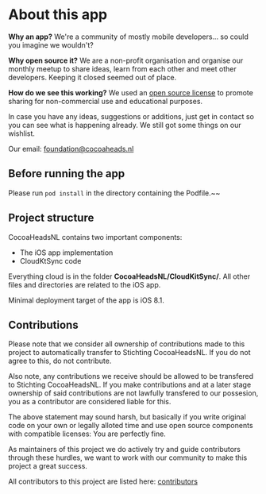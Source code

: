 # About this app

**Why an app?** We're a community of mostly mobile developers... so could you imagine we wouldn't? 

**Why open source it?** We are a non-profit organisation and organise our monthly meetup to share ideas, learn from each other and meet other developers. Keeping it closed seemed out of place.

**How do we see this working?** We used an [open source license](LICENSE.md) to promote sharing for non-commercial use and educational purposes.

In case you have any ideas, suggestions or additions, just get in contact so you can see what is happening already. We still got some things on our wishlist.

Our email: [foundation@cocoaheads.nl](mailto:foundation@cocoaheads.nl)

## Before running the app

Please run `pod install` in the directory containing the Podfile.~~

## Project structure

CocoaHeadsNL contains two important components:

- The iOS app implementation
- CloudKtSync code

Everything cloud is in the folder **CocoaHeadsNL/CloudKitSync/**. All other files and directories are related to the iOS app.

Minimal deployment target of the app is iOS 8.1.

## Contributions

Please note that we consider all ownership of contributions made to this project to automatically transfer to Stichting CocoaHeadsNL. If you do not agree to this, do not contribute.

Also note, any contributions we receive should be allowed to be transfered to Stichting CocoaHeadsNL. If you make contributions and at a later stage ownership of said contributions are not lawfully transfered to our possesion, you as a contributor are considered liable for this.

The above statement may sound harsh, but basically if you write original code on your own or legally alloted time and use open source components with compatible licenses: You are perfectly fine.

As maintainers of this project we do actively try and guide contributors through these hurdles, we want to work with our community to make this project a great success.

All contributors to this project are listed here: [contributors](https://github.com/CocoaHeadsNL/CocoaHeadsNL-iOS/graphs/contributors)
